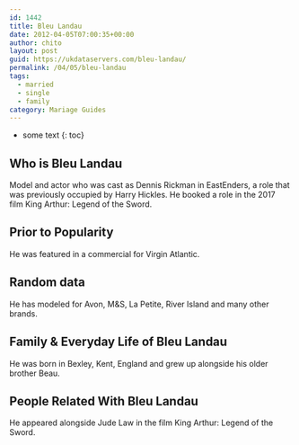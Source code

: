 ```yaml
---
id: 1442
title: Bleu Landau
date: 2012-04-05T07:00:35+00:00
author: chito
layout: post
guid: https://ukdataservers.com/bleu-landau/
permalink: /04/05/bleu-landau  
tags:
  - married
  - single
  - family
category: Mariage Guides
---
```


* some text
{: toc}


## Who is  Bleu Landau
                  
                  
                  
Model and actor who was cast as Dennis Rickman in EastEnders, a role that was previously occupied by Harry Hickles. He booked a role in the 2017 film King Arthur: Legend of the Sword. 
                  
                
                
                
## Prior to Popularity 
                  
                  
                  
He was featured in a commercial for Virgin Atlantic. 
                  
                
                
                
## Random data 
                  
                  
                  
He has modeled for Avon, M&S, La Petite, River Island and many other brands. 
                  
                
                
                
## Family & Everyday Life of Bleu Landau
                  
                  
                  
He was born in Bexley, Kent, England and grew up alongside his older brother Beau. 
                  
                
                
                
## People Related With  Bleu Landau
                  
                  
                  
He appeared alongside Jude Law in the film King Arthur: Legend of the Sword.  
                  
                
              
            
          
          
          
    
    
  
